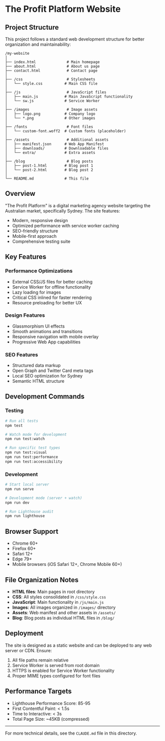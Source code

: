 # The Profit Platform Website

## Project Structure

This project follows a standard web development structure for better organization and maintainability:

```
/my-website
│
├── index.html              # Main homepage
├── about.html              # About us page  
├── contact.html            # Contact page
│
├── /css                    # Stylesheets
│   └── style.css          # Main CSS file
│
├── /js                     # JavaScript files
│   ├── main.js            # Main JavaScript functionality
│   └── sw.js              # Service Worker
│
├── /images                 # Image assets
│   ├── logo.png           # Company logo
│   └── *.png              # Other images
│
├── /fonts                  # Font files
│   └── custom-font.woff2  # Custom fonts (placeholder)
│
├── /assets                 # Additional assets
│   ├── manifest.json      # Web App Manifest
│   ├── downloads/         # Downloadable files
│   └── extra/             # Extra assets
│
├── /blog                   # Blog posts
│   ├── post-1.html        # Blog post 1
│   └── post-2.html        # Blog post 2
│
└── README.md              # This file
```

## Overview

"The Profit Platform" is a digital marketing agency website targeting the Australian market, specifically Sydney. The site features:

- Modern, responsive design
- Optimized performance with service worker caching  
- SEO-friendly structure
- Mobile-first approach
- Comprehensive testing suite

## Key Features

### Performance Optimizations
- External CSS/JS files for better caching
- Service Worker for offline functionality
- Lazy loading for images
- Critical CSS inlined for faster rendering
- Resource preloading for better UX

### Design Features
- Glassmorphism UI effects
- Smooth animations and transitions
- Responsive navigation with mobile overlay
- Progressive Web App capabilities

### SEO Features
- Structured data markup
- Open Graph and Twitter Card meta tags
- Local SEO optimization for Sydney
- Semantic HTML structure

## Development Commands

### Testing
```bash
# Run all tests
npm test

# Watch mode for development  
npm run test:watch

# Run specific test types
npm run test:visual
npm run test:performance
npm run test:accessibility
```

### Development
```bash
# Start local server
npm run serve

# Development mode (server + watch)
npm run dev

# Run Lighthouse audit
npm run lighthouse
```

## Browser Support

- Chrome 60+
- Firefox 60+
- Safari 12+
- Edge 79+
- Mobile browsers (iOS Safari 12+, Chrome Mobile 60+)

## File Organization Notes

- **HTML files**: Main pages in root directory
- **CSS**: All styles consolidated in `/css/style.css`
- **JavaScript**: Main functionality in `/js/main.js`
- **Images**: All images organized in `/images/` directory
- **Assets**: Web manifest and other assets in `/assets/`
- **Blog**: Blog posts as individual HTML files in `/blog/`

## Deployment

The site is designed as a static website and can be deployed to any web server or CDN. Ensure:

1. All file paths remain relative
2. Service Worker is served from root domain
3. HTTPS is enabled for Service Worker functionality
4. Proper MIME types configured for font files

## Performance Targets

- Lighthouse Performance Score: 85-95
- First Contentful Paint: < 1.5s
- Time to Interactive: < 3s
- Total Page Size: ~45KB (compressed)

---

For more technical details, see the `CLAUDE.md` file in this directory.